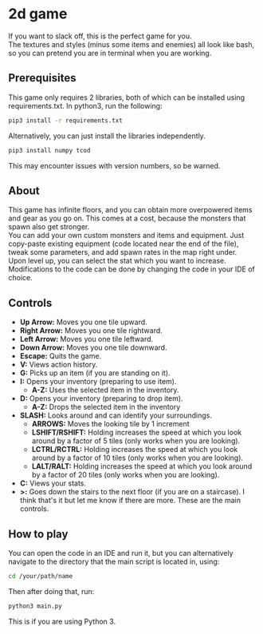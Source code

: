 # 2d game
If you want to slack off, this is the perfect game for you. </br>
The textures and styles (minus some items and enemies) all look like bash, so you can pretend you are in terminal when you are working. </br>
## Prerequisites
This game only requires 2 libraries, both of which can be installed using requirements.txt.
In python3, run the following: 
```bash
pip3 install -r requirements.txt
```
Alternatively, you can just install the libraries independently.
```bash
pip3 install numpy tcod
```
This may encounter issues with version numbers, so be warned.
## About
This game has infinite floors, and you can obtain more overpowered items and gear as you go on. This comes at a cost, because the monsters that spawn also get stronger. </br>
You can add your own custom monsters and items and equipment. Just copy-paste existing equipment (code located near the end of the file), tweak some parameters, and add spawn rates in the map right under. </br>
Upon level up, you can select the stat which you want to increase. </br>
Modifications to the code can be done by changing the code in your IDE of choice.
## Controls
- **Up Arrow:** Moves you one tile upward.
- **Right Arrow:** Moves you one tile rightward.
- **Left Arrow:** Moves you one tile leftward.
- **Down Arrow:** Moves you one tile downward.
- **Escape:** Quits the game.
- **V:** Views action history.
- **G:** Picks up an item (if you are standing on it).
- **I:** Opens your inventory (preparing to use item).
  - **A-Z:** Uses the selected item in the inventory.
- **D:** Opens your inventory (preparing to drop item).
  - **A-Z:** Drops the selected item in the inventory
- **SLASH:** Looks around and can identify your surroundings.
  - **ARROWS:** Moves the looking tile by 1 increment
  - **LSHIFT/RSHIFT:** Holding increases the speed at which you look around by a factor of 5 tiles (only works when you are looking).
  - **LCTRL/RCTRL:** Holding increases the speed at which you look around by a factor of 10 tiles (only works when you are looking).
  - **LALT/RALT:** Holding increases the speed at which you look around by a factor of 20 tiles (only works when you are looking).
- **C:** Views your stats.
- **>:** Goes down the stairs to the next floor (if you are on a staircase).
I think that's it but let me know if there are more. These are the main controls.
## How to play
You can open the code in an IDE and run it, but you can alternatively navigate to the directory that the main script is located in, using:
```bash
cd /your/path/name
```
Then after doing that, run:
```bash
python3 main.py
```
This is if you are using Python 3.
